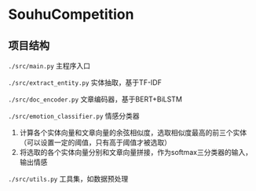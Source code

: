 # SouhuCompetition

## 项目结构

`./src/main.py` 主程序入口

`./src/extract_entity.py` 实体抽取，基于TF-IDF

`./src/doc_encoder.py` 文章编码器，基于BERT+BiLSTM

`./src/emotion_classifier.py` 情感分类器

1. 计算各个实体向量和文章向量的余弦相似度，选取相似度最高的前三个实体（可以设置一定的阈值，只有高于阈值才被选取）
2. 将选取的各个实体向量分别和文章向量拼接，作为softmax三分类器的输入，输出情感

`./src/utils.py` 工具集，如数据预处理
